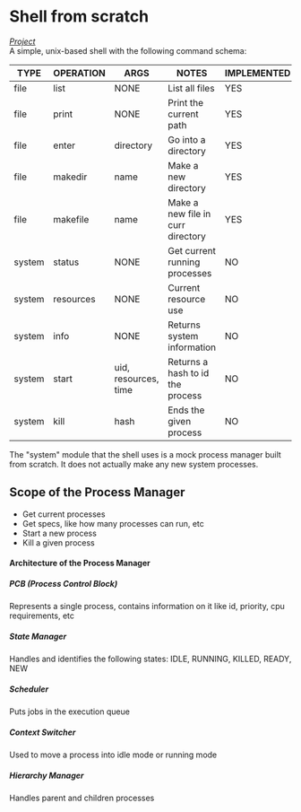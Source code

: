 # Shell from scratch
[*Project*](https://github.com/sh2002vk/c_projects/blob/main/shell.c) \
A simple, unix-based shell with the following command schema:

| TYPE    | OPERATION | ARGS                  | NOTES                             | IMPLEMENTED |
| ------- | --------- | --------------------- | --------------------------------- | ----------- |
| file    | list      | NONE                  | List all files                    | YES         |
| file    | print     | NONE                  | Print the current path            | YES         |
| file    | enter     | directory             | Go into a directory               | YES         |
| file    | makedir   | name                  | Make a new directory              | YES         |
| file    | makefile  | name                  | Make a new file in curr directory | YES         |
| system  | status    | NONE                  | Get current running processes     | NO          |
| system  | resources | NONE                  | Current resource use              | NO          |
| system  | info      | NONE                  | Returns system information        | NO          |
| system  | start     | uid, resources, time  | Returns a hash to id the process  | NO          |
| system  | kill      | hash                  | Ends the given process            | NO          |

The "system" module that the shell uses is a mock process manager built from scratch. It does not actually make any
new system processes.

## Scope of the Process Manager
- Get current processes
- Get specs, like how many processes can run, etc
- Start a new process
- Kill a given process

#### Architecture of the Process Manager

##### PCB (Process Control Block)
Represents a single process, contains information on it like id, priority, cpu requirements, etc

##### State Manager
Handles and identifies the following states: IDLE, RUNNING, KILLED, READY, NEW

##### Scheduler
Puts jobs in the execution queue

##### Context Switcher
Used to move a process into idle mode or running mode

##### Hierarchy Manager
Handles parent and children processes
